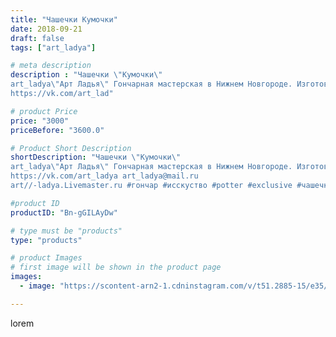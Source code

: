 ```yaml
---
title: "Чашечки Кумочки"
date: 2018-09-21
draft: false
tags: ["art_ladya"]

# meta description
description : "Чашечки \"Кумочки\"
art_ladya\"Арт Ладья\" Гончарная мастерская в Нижнем Новгороде. Изготовление керамики и мастер//-классы по обучению. 
https://vk.com/art_lad"

# product Price
price: "3000"
priceBefore: "3600.0"

# Product Short Description
shortDescription: "Чашечки \"Кумочки\"
art_ladya\"Арт Ладья\" Гончарная мастерская в Нижнем Новгороде. Изготовление керамики и мастер//-классы по обучению. 
https://vk.com/art_ladya art_ladya@mail.ru 
art//-ladya.Livemaster.ru #гончар #исскуство #potter #exclusive #чашечки #керамикаручнаяработа #керамиканазаказ #handmade #керамика #гончарнаяпосуда #эксклюзивнаякерамика #painter #coffee #decor #ceramicar #nntoday #claygoods #restaurant #earthenware #ceramic #design #cup #coffeecup #ceramicart #cups #заварочныйчайник #clay #авторскаякерамика"

#product ID
productID: "Bn-gGILAyDw"

# type must be "products"
type: "products"

# product Images
# first image will be shown in the product page
images:
  - image: "https://scontent-arn2-1.cdninstagram.com/v/t51.2885-15/e35/41113472_528335680940574_3931685794537376083_n.jpg?se=7&tp=1&_nc_ht=scontent-arn2-1.cdninstagram.com&_nc_cat=106&_nc_ohc=XCNXp5KR4J4AX83F4wh&ccb=7-4&oh=68e0c5812150ff394db1e2b07713a15b&oe=6082F984&_nc_sid=86f79a&ig_cache_key=MTg3MzA3NTY1MzYxMjYwOTc3Ng%3D%3D.2-ccb7-4"

---
```

lorem
